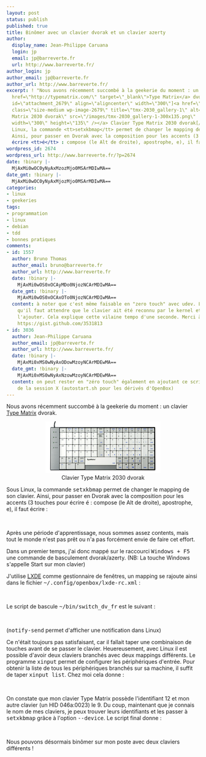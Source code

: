 ```yaml
---
layout: post
status: publish
published: true
title: Binômer avec un clavier dvorak et un clavier azerty
author:
  display_name: Jean-Philippe Caruana
  login: jp
  email: jp@barreverte.fr
  url: http://www.barreverte.fr/
author_login: jp
author_email: jp@barreverte.fr
author_url: http://www.barreverte.fr/
excerpt: ! "Nous avons récemment succombé à la geekerie du moment : un clavier <a
  href=\"http://typematrix.com/\" target=\"_blank\">Type Matrix</a> dvorak.\r\n\r\n[caption
  id=\"attachment_2679\" align=\"aligncenter\" width=\"300\"]<a href=\"/images/tmx-2030_gallery-1.png\"><img
  class=\"size-medium wp-image-2679\" title=\"tmx-2030_gallery-1\" alt=\"Clavier Type
  Matrix 2030 dvorak\" src=\"/images/tmx-2030_gallery-1-300x135.png\"
  width=\"300\" height=\"135\" /></a> Clavier Type Matrix 2030 dvorak[/caption]\r\n\r\nSous
  Linux, la commande <tt>setxkbmap</tt> permet de changer le mapping de son clavier.
  Ainsi, pour passer en Dvorak avec la composition pour les accents (3 touches pour
  écrire <tt>é</tt> : compose (le Alt de droite), apostrophe, e), il faut écrire :"
wordpress_id: 2674
wordpress_url: http://www.barreverte.fr/?p=2674
date: !binary |-
  MjAxMi0wOC0yNyAxMzozMjo0MSArMDIwMA==
date_gmt: !binary |-
  MjAxMi0wOC0yNyAxMjozMjo0MSArMDIwMA==
categories:
- linux
- geekeries
tags:
- programmation
- linux
- debian
- tdd
- bonnes pratiques
comments:
- id: 1557
  author: Bruno Thomas
  author_email: bruno@barreverte.fr
  author_url: http://www.barreverte.fr
  date: !binary |-
    MjAxMi0wOS0xOCAyMDo0NjozNCArMDIwMA==
  date_gmt: !binary |-
    MjAxMi0wOS0xOCAxOTo0NjozNCArMDIwMA==
  content: à noter que c'est même faisable en "zero touch" avec udev. Le souci c'est
    qu'il faut attendre que le clavier ait été reconnu par le kernel et X avant de
    l'ajouter. Cela explique cette vilaine tempo d'une seconde. Merci à @BitardMichael
    https://gist.github.com/3531813
- id: 3036
  author: Jean-Philippe Caruana
  author_email: jp@barreverte.fr
  author_url: http://www.barreverte.fr/
  date: !binary |-
    MjAxMi0xMS0wNyAxODowMzoyNCArMDEwMA==
  date_gmt: !binary |-
    MjAxMi0xMS0wNyAxNzowMzoyNCArMDEwMA==
  content: on peut rester en "zéro touch" également en ajoutant ce script au démarrage
    de la session X (autostart.sh pour les dérivés d'OpenBox)
---
```

<p>Nous avons récemment succombé à la geekerie du moment : un clavier <a href="http://typematrix.com/" target="_blank">Type Matrix</a> dvorak.</p>
<p align="center"><a href="/images/tmx-2030_gallery-1.png"><img class="size-medium wp-image-2679" title="tmx-2030_gallery-1" alt="Clavier Type Matrix 2030 dvorak" src="/images/tmx-2030_gallery-1-300x135.png" width="300" height="135" /></a>
<br>
Clavier Type Matrix 2030 dvorak</p>

<p>Sous Linux, la commande <tt>setxkbmap</tt> permet de changer le mapping de son clavier. Ainsi, pour passer en Dvorak avec la composition pour les accents (3 touches pour écrire <tt>é</tt> : compose (le Alt de droite), apostrophe, e), il faut écrire :<a id="more"></a><a id="more-2674"></a></p>
<p>&nbsp;</p>
<p>Après une période d'apprentissage, nous sommes assez contents, mais tout le monde n'est pas prêt ou n'a pas forcément envie de faire cet effort.</p>
<p>Dans un premier temps, j'ai donc mappé sur le raccourci <tt>Windows + F5</tt> une commande de basculement dvorak/azerty. (NB: La touche Windows s'appelle Start sur mon clavier)</p>
<p>J'utilise <a href="http://lxde.org/">LXDE</a> comme gestionnaire de fenêtres, un mapping se rajoute ainsi dans le fichier <tt>~/.config/openbox/lxde-rc.xml</tt> :</p>
<p>&nbsp;</p>
<p>Le script de bascule <tt>~/bin/switch_dv_fr</tt> est le suivant :</p>
<p>&nbsp;</p>
<p>(<tt>notify-send</tt> permet d'afficher une notification dans Linux)</p>
<p>Ce n'était toujours pas satisfaisant, car il fallait taper une combinaison de touches avant de se passer le clavier. Heuereusement, avec Linux il est possible d'avoir deux claviers branchés avec deux mappings différents. Le programme <tt>xinput</tt> permet de configurer les périphériques d'entrée. Pour obtenir la liste de tous les périphériques branchés sur sa machine, il suffit de taper <tt>xinput list</tt>. Chez moi cela donne :</p>
<p>&nbsp;</p>
<p>On constate que mon clavier Type Matrix possède l'identifiant 12 et mon autre clavier (un HID 046a:0023) le 9. Du coup, maintenant que je connais le nom de mes claviers, je peux trouver leurs identifiants et les passer à <tt>setxkbmap</tt> grâce à l'option <tt>--device</tt>. Le script final donne :</p>
<p>&nbsp;</p>
<p>Nous pouvons désormais binômer sur mon poste avec deux claviers différents !</p>
